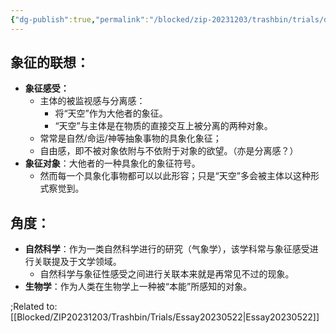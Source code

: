 ```yaml
---
{"dg-publish":true,"permalink":"/blocked/zip-20231203/trashbin/trials/dictionary/dict20231005/","title":"天空","created":"2024-02-19T10:27:11.949+08:00","updated":"2024-05-10T23:28:52.777+08:00"}
---
```



## 象征的联想：
- **象征感受：**
	- 主体的被监视感与分离感：
		- 将“天空”作为大他者的象征。
		- “天空”与主体是在物质的直接交互上被分离的两种对象。
	- 常常是自然/命运/神等抽象事物的具象化象征；
	- 自由感，即不被对象依附与不依附于对象的欲望。（亦是分离感？）
- **象征对象**：大他者的一种具象化的象征符号。
	- 然而每一个具象化事物都可以以此形容；只是“天空”多会被主体以这种形式察觉到。

## 角度：
- **自然科学**：作为一类自然科学进行的研究（气象学），该学科常与象征感受进行关联提及于文学领域。
	- 自然科学与象征性感受之间进行关联本来就是再常见不过的现象。
- **生物学**：作为人类在生物学上一种被“本能”所感知的对象。

;Related to: [[Blocked/ZIP20231203/Trashbin/Trials/Essay20230522\|Essay20230522]]